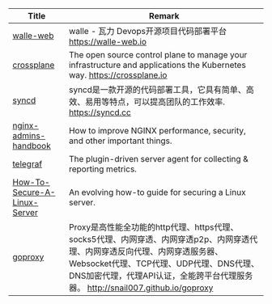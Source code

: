 | Title                             | Remark |
| --------- | ------ |
|[walle-web](https://github.com/meolu/walle-web)|walle - 瓦力 Devops开源项目代码部署平台 https://walle-web.io|
|[crossplane](https://github.com/crossplane/crossplane)|The open source control plane to manage your infrastructure and applications the Kubernetes way. https://crossplane.io|
|[syncd](https://github.com/dreamans/syncd)|syncd是一款开源的代码部署工具，它具有简单、高效、易用等特点，可以提高团队的工作效率. https://syncd.cc|
|[nginx-admins-handbook](https://github.com/trimstray/nginx-admins-handbook)|How to improve NGINX performance, security, and other important things.|
|[telegraf](https://github.com/influxdata/telegraf)|The plugin-driven server agent for collecting & reporting metrics.|
|[How-To-Secure-A-Linux-Server](https://github.com/imthenachoman/How-To-Secure-A-Linux-Server)|An evolving how-to guide for securing a Linux server.|
|[goproxy](https://github.com/snail007/goproxy)|Proxy是高性能全功能的http代理、https代理、socks5代理、内网穿透、内网穿透p2p、内网穿透代理、内网穿透反向代理、内网穿透服务器、Websocket代理、TCP代理、UDP代理、DNS代理、DNS加密代理，代理API认证，全能跨平台代理服务器。 http://snail007.github.io/goproxy|








